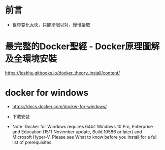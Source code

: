 

# 前言 #

- 世界变化太快，只能冷眼以对，慢慢拾取

# 最完整的Docker聖經 - Docker原理圖解及全環境安裝

https://joshhu.gitbooks.io/docker_theory_install/content/ 

# docker for windows 

- https://docs.docker.com/docker-for-windows/ 

- 下載安裝 

- Note: Docker for Windows requires 64bit Windows 10 Pro, Enterprise and Education (1511 November update, Build 10586 or later) and Microsoft Hyper-V. Please see What to know before you install for a full list of prerequisites.



